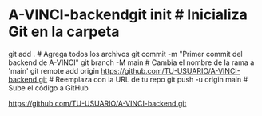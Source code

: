 # A-VINCI-backendgit init  # Inicializa Git en la carpeta
git add .  # Agrega todos los archivos
git commit -m "Primer commit del backend de A-VINCI"
git branch -M main  # Cambia el nombre de la rama a 'main'
git remote add origin https://github.com/TU-USUARIO/A-VINCI-backend.git  # Reemplaza con la URL de tu repo
git push -u origin main  # Sube el código a GitHub

https://github.com/TU-USUARIO/A-VINCI-backend.git 

